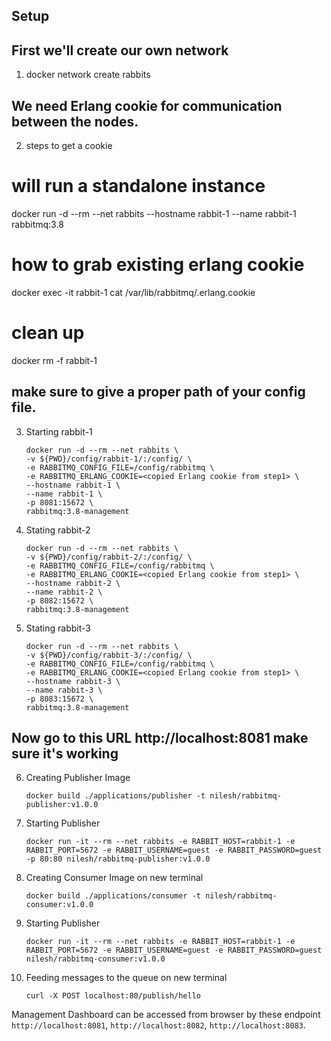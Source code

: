 
## Setup

## First we'll create our own network
1. docker network create rabbits

## We need Erlang cookie for communication between the nodes.
2. steps to get a cookie 

# will run a standalone instance  
docker run -d --rm --net rabbits --hostname rabbit-1 --name rabbit-1 rabbitmq:3.8
# how to grab existing erlang cookie
docker exec -it rabbit-1 cat /var/lib/rabbitmq/.erlang.cookie
# clean up
docker rm -f rabbit-1

## make sure to give a proper path of your config file.
3. Starting rabbit-1

    ```
    docker run -d --rm --net rabbits \  
    -v ${PWD}/config/rabbit-1/:/config/ \  
    -e RABBITMQ_CONFIG_FILE=/config/rabbitmq \
    -e RABBITMQ_ERLANG_COOKIE=<copied Erlang cookie from step1> \
    --hostname rabbit-1 \
    --name rabbit-1 \
    -p 8081:15672 \
    rabbitmq:3.8-management
    ```

2. Stating rabbit-2

    ```
    docker run -d --rm --net rabbits \  
    -v ${PWD}/config/rabbit-2/:/config/ \
    -e RABBITMQ_CONFIG_FILE=/config/rabbitmq \
    -e RABBITMQ_ERLANG_COOKIE=<copied Erlang cookie from step1> \
    --hostname rabbit-2 \
    --name rabbit-2 \
    -p 8082:15672 \
    rabbitmq:3.8-management
    ```

3. Stating rabbit-3

    ```
    docker run -d --rm --net rabbits \  
    -v ${PWD}/config/rabbit-3/:/config/ \
    -e RABBITMQ_CONFIG_FILE=/config/rabbitmq \
    -e RABBITMQ_ERLANG_COOKIE=<copied Erlang cookie from step1> \
    --hostname rabbit-3 \
    --name rabbit-3 \
    -p 8083:15672 \
    rabbitmq:3.8-management
    
    ```
## Now go to this URL http://localhost:8081 make sure it's working

6. Creating Publisher Image

    ```
    docker build ./applications/publisher -t nilesh/rabbitmq-publisher:v1.0.0
    ```
7. Starting Publisher
    ```
    docker run -it --rm --net rabbits -e RABBIT_HOST=rabbit-1 -e RABBIT_PORT=5672 -e RABBIT_USERNAME=guest -e RABBIT_PASSWORD=guest -p 80:80 nilesh/rabbitmq-publisher:v1.0.0
    ```

8. Creating Consumer Image on new terminal
    ```
    docker build ./applications/consumer -t nilesh/rabbitmq-consumer:v1.0.0
    ```
9. Starting Publisher
    ```
    docker run -it --rm --net rabbits -e RABBIT_HOST=rabbit-1 -e RABBIT_PORT=5672 -e RABBIT_USERNAME=guest -e RABBIT_PASSWORD=guest nilesh/rabbitmq-consumer:v1.0.0
    ```

10. Feeding messages to the queue on new terminal
    ```
    curl -X POST localhost:80/publish/hello
    ```


Management Dashboard can be accessed from browser by these endpoint `http://localhost:8081`, `http://localhost:8082`, `http://localhost:8083`.
